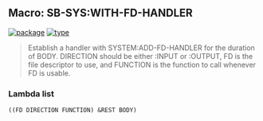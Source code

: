 ## Macro: SB-SYS:WITH-FD-HANDLER
[![package](https://img.shields.io/badge/Package-SB--SYS-5f9ea0.svg?style=social&colorA=999999)](../) [![type](https://img.shields.io/badge/Type-Macro-5f9ea0.svg?style=social&colorA=999999)](../#macro) 

> Establish a handler with SYSTEM:ADD-FD-HANDLER for the duration of BODY.
> DIRECTION should be either :INPUT or :OUTPUT, FD is the file descriptor to
> use, and FUNCTION is the function to call whenever FD is usable.

### Lambda list
```
((FD DIRECTION FUNCTION) &REST BODY)
```
